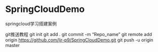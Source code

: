 # SpringCloudDemo

springcloud学习搭建案例


git推送教程
git init
git add .
git commit -m “Repo_name”
git remote add origin https://github.com/ljr-p9/SpringCloudDemo.git
git push -u origin master
